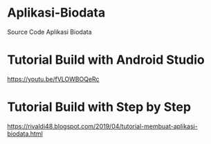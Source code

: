 # Aplikasi-Biodata
Source Code Aplikasi Biodata

# Tutorial Build with Android Studio
https://youtu.be/fVLOWBOQeRc

# Tutorial Build with Step by Step
https://rivaldi48.blogspot.com/2019/04/tutorial-membuat-aplikasi-biodata.html
